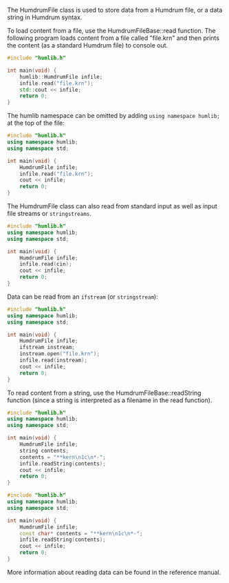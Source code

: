 
The <span class="class-HumdrumFile">HumdrumFile</span> class is used to 
store data from a Humdrum file, or a data string in Humdrum syntax. 


To load content from a file, use the 
<span class="mhcf paren noc dot">HumdrumFileBase::read</span> 
function.  The following program loads content from a file 
called "file.krn" and then prints the content (as a standard 
Humdrum file) to console out.

```cpp
#include "humlib.h"

int main(void) {
	humlib::HumdrumFile infile;
	infile.read("file.krn");
	std::cout << infile;
	return 0;
}
```


The humlib namespace can be omitted by adding `using namespace humlib;`
at the top of the file:

```cpp
#include "humlib.h"
using namespace humlib;
using namespace std;

int main(void) {
	HumdrumFile infile;
	infile.read("file.krn");
	cout << infile;
	return 0;
}
```

The HumdrumFile class can also read from standard input as well as
input file streams or `stringstreams`.


```cpp
#include "humlib.h"
using namespace humlib;
using namespace std;

int main(void) {
	HumdrumFile infile;
	infile.read(cin);
	cout << infile;
	return 0;
}
```

Data can be read from an `ifstream` (or `stringstream`):

```cpp
#include "humlib.h"
using namespace humlib;
using namespace std;

int main(void) {
	HumdrumFile infile;
	ifstream instream;
	instream.open("file.krn");
	infile.read(instream);
	cout << infile;
	return 0;
}
```

To read content from a string, use the 
<span class="mhcf paren">HumdrumFileBase::readString</span> 
function (since a string is interpreted as a filename in the
read function).

```cpp
#include "humlib.h"
using namespace humlib;
using namespace std;

int main(void) {
	HumdrumFile infile;
	string contents;
	contents = "**kern\n1c\n*-";
	infile.readString(contents);
	cout << infile;
	return 0;
}
```

```cpp
#include "humlib.h"
using namespace humlib;
using namespace std;

int main(void) {
	HumdrumFile infile;
	const char* contents = "**kern\n1c\n*-";
	infile.readString(contents);
	cout << infile;
	return 0;
}
```

More information about reading data can be found in the 
<span class="ref-read">reference manual</span>.





